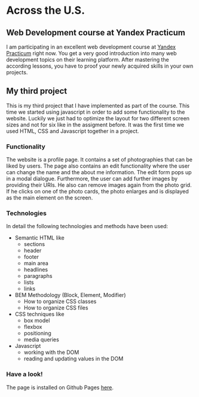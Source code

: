 # Across the U.S.

## Web Development course at Yandex Practicum
I am participating in an excellent web development course at [Yandex Practicum](https://practicum.yandex.com/) right now.
You get a very good introduction into many web development topics on their learning platform. After mastering the
according lessons, you have to proof your newly acquired skills in your own projects.

## My third project
This is my third project that I have implemented as part of the course. This time we started using javascript in order to
add some functionality to the website. Luckily we just had to optimize the layout for two different screen sizes and not
for six like in the assigment before. It was the first time we used HTML, CSS and Javascript together in a project.

### Functionality

The website is a profile page. It contains a set of photographies that can be liked by users. The page also contains
an edit functionality where the user can change the name and the about me information. The edit form pops up in a modal
dialogue. Furthermore, the user can add further images by providing their URIs. He also can remove images again from the
photo grid. If he clicks on one of the photo cards, the photo enlarges and is displayed as the main element on the
screen.

### Technologies

In detail the following technologies and methods have been used:
* Semantic HTML like
    * sections
    * header
    * footer
    * main area
    * headlines
    * paragraphs
    * lists
    * links
* BEM Methodology (Block, Element, Modifier)
    * How to organize CSS сlasses
    * How to organize CSS files
* CSS techniques like
    * box model
    * flexbox
    * positioning
    * media queries
* Javascript
    * working with the DOM
    * reading and updating values in the DOM

### Have a look!

The page is installed on Github Pages [here](https://holger-kraus.github.io/web_project_4/).



